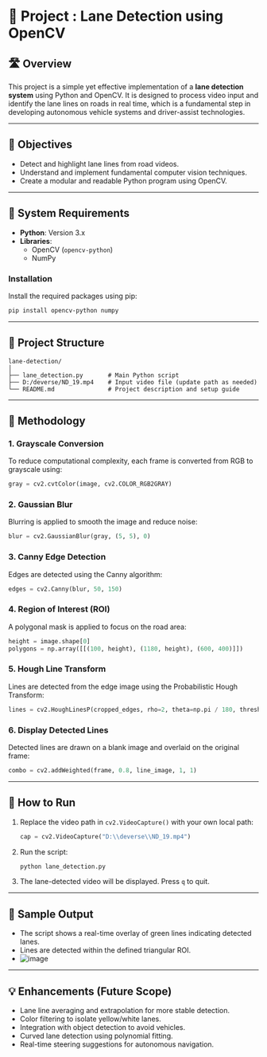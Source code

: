 

# 📄 Project : Lane Detection using OpenCV

## 🛣️ Overview

This project is a simple yet effective implementation of a **lane detection system** using Python and OpenCV. It is designed to process video input and identify the lane lines on roads in real time, which is a fundamental step in developing autonomous vehicle systems and driver-assist technologies.

---

## 📌 Objectives

- Detect and highlight lane lines from road videos.
- Understand and implement fundamental computer vision techniques.
- Create a modular and readable Python program using OpenCV.

---

## 🔧 System Requirements

- **Python**: Version 3.x
- **Libraries**:
  - OpenCV (`opencv-python`)
  - NumPy

### Installation

Install the required packages using pip:

```bash
pip install opencv-python numpy
```

---

## 📁 Project Structure

```
lane-detection/
│
├── lane_detection.py       # Main Python script
├── D:/deverse/ND_19.mp4    # Input video file (update path as needed)
└── README.md               # Project description and setup guide
```

---

## 🧠 Methodology

### 1. **Grayscale Conversion**

To reduce computational complexity, each frame is converted from RGB to grayscale using:
```python
gray = cv2.cvtColor(image, cv2.COLOR_RGB2GRAY)
```

### 2. **Gaussian Blur**

Blurring is applied to smooth the image and reduce noise:
```python
blur = cv2.GaussianBlur(gray, (5, 5), 0)
```

### 3. **Canny Edge Detection**

Edges are detected using the Canny algorithm:
```python
edges = cv2.Canny(blur, 50, 150)
```

### 4. **Region of Interest (ROI)**

A polygonal mask is applied to focus on the road area:
```python
height = image.shape[0]
polygons = np.array([[(100, height), (1180, height), (600, 400)]])
```

### 5. **Hough Line Transform**

Lines are detected from the edge image using the Probabilistic Hough Transform:
```python
lines = cv2.HoughLinesP(cropped_edges, rho=2, theta=np.pi / 180, threshold=100, minLineLength=40, maxLineGap=5)
```

### 6. **Display Detected Lines**

Detected lines are drawn on a blank image and overlaid on the original frame:
```python
combo = cv2.addWeighted(frame, 0.8, line_image, 1, 1)
```

---

## 🧪 How to Run

1. Replace the video path in `cv2.VideoCapture()` with your own local path:
   ```python
   cap = cv2.VideoCapture("D:\\deverse\\ND_19.mp4")
   ```

2. Run the script:
   ```bash
   python lane_detection.py
   ```

3. The lane-detected video will be displayed. Press `q` to quit.

---

## 🧾 Sample Output

- The script shows a real-time overlay of green lines indicating detected lanes.
- Lines are detected within the defined triangular ROI.
- ![image](https://github.com/user-attachments/assets/c1280163-fcfa-4136-80cf-c92e5c2bd138)


---

## 💡 Enhancements (Future Scope)

- Lane line averaging and extrapolation for more stable detection.
- Color filtering to isolate yellow/white lanes.
- Integration with object detection to avoid vehicles.
- Curved lane detection using polynomial fitting.
- Real-time steering suggestions for autonomous navigation.

